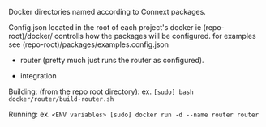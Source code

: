 Docker directories named according to Connext packages.

Config.json located in the root of each project's docker ie (repo-root)/docker/<project name> controlls how the packages will be configured. for examples see (repo-root)/packages/examples.config.json

- router (pretty much just runs the router as configured).

- integration

Building:
(from the repo root directory):
ex.
`[sudo] bash docker/router/build-router.sh`

Running:
ex.
`<ENV variables> [sudo] docker run -d --name router router`

